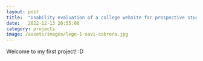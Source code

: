```yaml
---
layout: post
title:  "Usability evaluation of a college website for prospective students"
date:   2022-12-13 20:55:00
category: projects
image: /assets/images/lego-1-xavi-cabrera.jpg
---
```


Welcome to my first project! :D

<!-- ![alternative text: pending]({{ page.image | relative_url }}) -->